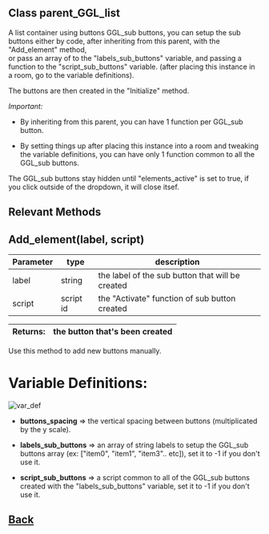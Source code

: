 ## Class parent_GGL_list

A list container using buttons GGL_sub buttons, you can setup the sub buttons either by code, after inheriting from this parent, with the "Add_element"	method, 	
or pass an array of to the "labels_sub_buttons" variable,	and passing a function to the "script_sub_buttons" variable.
	(after placing this instance in a room, go to the variable 	definitions).
  
The buttons are then created in the "Initialize" method.
	
*Important:*
	
- By inheriting from this parent, you can have 1 function per GGL_sub button.
	  
- By setting things up after placing this instance into a room and tweaking the variable definitions, you can have only 1 function common to all the GGL_sub buttons.
	
The GGL_sub buttons stay hidden until "elements_active" is set to true, if you click outside of the dropdown, it will close itsef.

## Relevant Methods

## Add_element(label, script)

| Parameter   |  type   |              description                   |
|--           |       --|--                                          |
|   label     | string  | the label of the sub button that will be created |
|   script     | script id  | the "Activate" function of sub button created |

| Returns:  | the button that's been created |
|--         |                             --|

Use this method to add new buttons manually.

# Variable Definitions:

![var_def](https://github.com/Ced30/GML-GUI-Library-GGL-Documentation/blob/main/Images/API/GGL_instance/parent_GGL_dropdown.png)

- **buttons_spacing**	 => the vertical spacing between buttons (multiplicated by the y scale).

- **labels_sub_buttons** => an array of string labels to setup the GGL_sub buttons array (ex: ["item0", "item1", "item3".. etc]), set it to -1 if you don't use it.

- **script_sub_buttons** => a script common to all of the GGL_sub buttons created with the "labels_sub_buttons" variable, set it to -1 if you don't use it.

## [Back](https://github.com/Ced30/GML-GUI-Library-GGL-Documentation/blob/main/API/Instance%20Classes.md)
